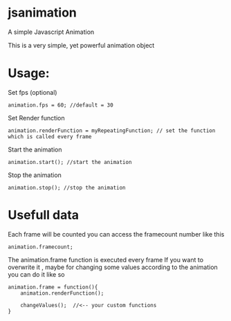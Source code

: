 # jsanimation
A simple Javascript Animation

This is a very simple, yet powerful animation object

# Usage:

Set fps (optional)
```
animation.fps = 60; //default = 30 
```
Set Render function 
```
animation.renderFunction = myRepeatingFunction; // set the function which is called every frame
```
Start the animation

```
animation.start(); //start the animation
```

Stop the animation
```
animation.stop(); //stop the animation
```

# Usefull data 

Each frame will be counted you can access the framecount number like this
```
animation.framecount;
```
The animation.frame function is executed every frame
If you want to overwrite it , maybe for changing some values according to the animation you can do it like so 
```
animation.frame = function(){
    animation.renderFunction();

    changeValues();  //<-- your custom functions 
}
```

